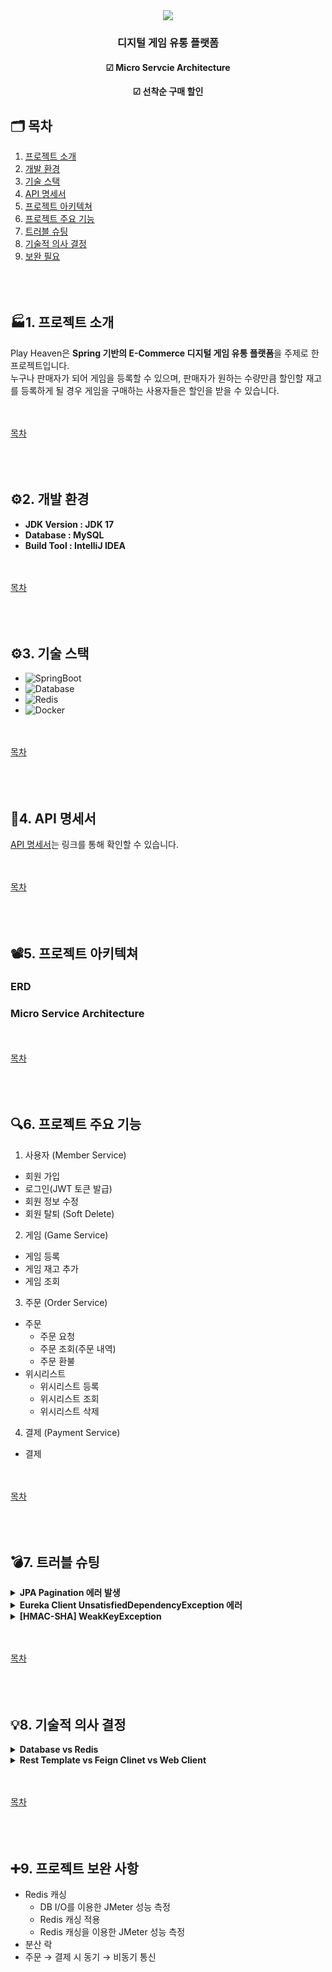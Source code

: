 <div align='center'>
  <img src="https://capsule-render.vercel.app/api?type=waving&fontColor=48648a&height=150&section=header&text=Play%20Heaven&fontSize=40&desc=Game%20E-Commerce&descAlignY=70&descAlign=50"/>
  <h3>디지털 게임 유통 플랫폼</h3>
  <h4>☑ Micro Servcie Architecture</h4>
  <h4>☑ 선착순 구매 할인</h4>
</div>

<span id="table"></span>
## 🗂️ 목차
1. [프로젝트 소개](#1)
2. [개발 환경](#2)
3. [기술 스택](#3)
4. [API 명세서](#4)
5. [프로젝트 아키텍쳐](#5)
6. [프로젝트 주요 기능](#6)
7. [트러블 슈팅](#7)
8. [기술적 의사 결정](#8)
9. [보완 필요](#9)
<br><br><br><br>

<span id="1"></span>
## 🏭1. 프로젝트 소개
Play Heaven은 <b>Spring 기반의 E-Commerce 디지털 게임 유통 플랫폼</b>을 주제로 한 프로젝트입니다.<br>
누구나 판매자가 되어 게임을 등록할 수 있으며, 판매자가 원하는 수량만큼 할인할 재고를 등록하게 될 경우 게임을 구매하는 사용자들은 할인을 받을 수 있습니다.

<br><br>
[목차](#table)
<br><br><br><br>

<span id="2"></span>
## ⚙2. 개발 환경
  - **JDK Version : JDK 17**
  - **Database : MySQL**
  - **Build Tool : IntelliJ IDEA**

<br><br>
[목차](#table)
<br><br><br><br>

<span id="3"></span>
## ⚙3. 기술 스택
  - ![SpringBoot](https://img.shields.io/badge/Spring%20Boot-6DB33F?style=for-the-badge&logo=springboot&logoColor=white)
  - ![Database](https://img.shields.io/badge/MySQL-00000F?style=for-the-badge&logo=mysql&logoColor=white)
  - ![Redis](https://img.shields.io/badge/redis-%23DD0031.svg?&style=for-the-badge&logo=redis&logoColor=white)
  - ![Docker](https://img.shields.io/badge/docker-%230db7ed.svg?style=for-the-badge&logo=docker&logoColor=white)

<br><br>
[목차](#table)
<br><br><br><br>

<span id="4"></span>
## 📙4. API 명세서
<a href="https://documenter.getpostman.com/view/3667234/2sAXjRXVfu">API 명세서</a>는 링크를 통해 확인할 수 있습니다.

<br><br>
[목차](#table)
<br><br><br><br>

<span id="5"></span>
## 📽️5. 프로젝트 아키텍쳐
### ERD

### Micro Service Architecture

<br><br>
[목차](#table)
<br><br><br><br>

<span id="6"></span>
## 🔍6. 프로젝트 주요 기능
1. 사용자 (Member Service)
  - 회원 가입
  - 로그인(JWT 토큰 발급)
  - 회원 정보 수정
  - 회원 탈퇴 (Soft Delete)
2. 게임 (Game Service)
  - 게임 등록
  - 게임 재고 추가
  - 게임 조회
3. 주문 (Order Service)
  - 주문
    - 주문 요청
    - 주문 조회(주문 내역)
    - 주문 환불
  - 위시리스트
    - 위시리스트 등록
    - 위시리스트 조회
    - 위시리스트 삭제
4. 결제 (Payment Service)
  - 결제

<br><br>
[목차](#table)
<br><br><br><br>

<span id="7"></span>
## 💣7. 트러블 슈팅
<details>
  <summary><b>JPA Pagination 에러 발생</b></summary>
  - <b>원인</b> : PageRequest.of()에서 Sort.by() 사용 시 정렬 컬럼 이름을 "orders_id"로 지정하게 되면 <b>JPA가 언더바(_)를 외래키를 의미하는 컬럼으로 간주</b>하여 "orders" 컬럼으로 정렬을 하려는 문제 발생<br>
  - <b>해결</b> : <b>"ordersId"로 수정</b> 시 정상 작동<br>
  - 상세 트러블 슈팅 링크 : https://bestdevelop-lab.tistory.com/163
</details>

<details>
  <summary><b>Eureka Client UnsatisfiedDependencyException 에러</b></summary>
  - <b>원인</b> : Eureka Client는 <b>Eureka Server와 통신하기 위해 HTTP 요청</b>을 전송<br>
  - <b>해결</b> : <b>Spring Web Dependency 추가</b><br>
  - <a href="https://bestdevelop-lab.tistory.com/172">상세 트러블 슈팅 링크</a>
</details>

<details>
  <summary><b>[HMAC-SHA] WeakKeyException</b></summary>
  - <b>원인</b> : HMAC-SHA 알고리즘은 요구되는 <b>최소 길이가 256bit</b><br>
  - <b>해결</b> : <b>Secret Key의 길이를 늘려줌</b><br>
  - <a href="https://bestdevelop-lab.tistory.com/181">상세 트러블 슈팅 링크</a>
</details>

<br><br>
[목차](#table)
<br><br><br><br>

<span id="8"></span>
## 💡8. 기술적 의사 결정
<details>
  <summary><b>Database vs Redis</b></summary>
  - 이메일 인증 코드는 '사용자 이메일', '인증 코드' 두 개를 저장하고 일정 시간이 지난 뒤 자동 삭제<br>
  - 이를 <b>Database에 저장하게 될 경우</b> Database는 <b>디스크 기반 저장소를 사용</b>하기 때문에 I/O 성능이 낮고, <b>디스크 쓰기 작업이 빈번히 발생</b>할 수 있음<br>
  - 또한, 인증 코드를 일정 시간 후에 삭제하려면 <b>별도의 스케줄링 작업</b>이 필요<br>
  - 하지만 <b>Redis를 사용할 경우</b> In-Memory Database이기 때문에 <b>속도가 빠를 뿐만 아니라, TTL 설정을 통해 별도의 삭제 작업 없이 자동으로 만료 처리</b> 가능<br><br>
  - <b>결론</b> : 속도적으로 성능이 빠를 뿐만 아니라, 자동으로 만료처리가 되고 추후 JWT Token에서 Refresh Token을 사용하기 위해 Redis 선택
</details>

<details>
  <summary><b>Rest Template vs Feign Clinet vs Web Client</b></summary>
  > <b>RestTemplate</b><br>
      → 기존 Spring 프로젝트에서 많이 사용되던 HTTP 통신 라이브러리이나, Spring 5부터는 공식적으로 <b>Deprecated</b> 되어 더 이상 업데이트가 이루어지지 않음<br>
      → 코드가 간결하지만 확장성 면에서 한계가 존재<br><br>
  > <b>WebClient</b><br>
      → Spring 5에서 도입된 HTTP 통신을 위한 리액티브 프로그래밍 지원 클라이언트<br>
      → <b>비동기 방식과 리액티브 패러다임을 지원</b>하지만, 현재 서비스에서 비동기 통신의 필요성이 크지 않아 <b>오버스펙이라 판단</b>되어 제외<br><br>
  > <b>Feign Client</b><br>
      → HTTP 통신을 보다 간결하고 선언적으로 처리할 수 있는 Spring Cloud 라이브러리<br>
      → RestTemplate에 비해 <b>코드의 가독성과 유지보수성이 훨씬 뛰어남</b><br>
      → 또한, Feign Client는 로드 밸런싱, HTTP 요청 로깅, 리트라이 메커니즘 등 다양한 기능을 쉽게 사용할 수 있어 RestTemplate보다 유연한 확장이 가능<br><br>
  - <b>결론</b> : 비동기 통신의 필요성이 낮고, 간결하고 유지보수하기 쉬운 HTTP 통신 방법이 필요하므로 <b>Feign Client 선택</b><br>
  - <a href="https://bestdevelop-lab.tistory.com/174">Rest Template / Feign Clinet / Web Client 비교</a><br>
  - <a href="https://bestdevelop-lab.tistory.com/175">Feign Client 선택 이유 및 사용 예제</a><br>
</details>

<br><br>
[목차](#table)
<br><br><br><br>

<span id="9"></span>
## ➕9. 프로젝트 보완 사항
- Redis 캐싱
  - DB I/O를 이용한 JMeter 성능 측정
  - Redis 캐싱 적용
  - Redis 캐싱을 이용한 JMeter 성능 측정
- 분산 락
- 주문 → 결제 시 동기 → 비동기 통신
